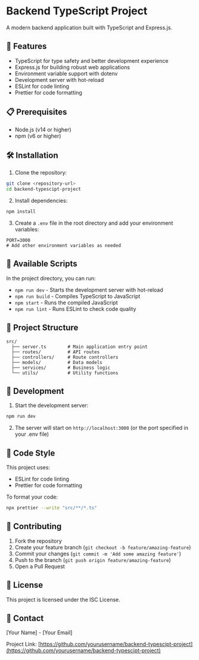 # Backend TypeScript Project

A modern backend application built with TypeScript and Express.js.

## 🚀 Features

- TypeScript for type safety and better development experience
- Express.js for building robust web applications
- Environment variable support with dotenv
- Development server with hot-reload
- ESLint for code linting
- Prettier for code formatting

## 📋 Prerequisites

- Node.js (v14 or higher)
- npm (v6 or higher)

## 🛠️ Installation

1. Clone the repository:
```bash
git clone <repository-url>
cd backend-typescipt-project
```

2. Install dependencies:
```bash
npm install
```

3. Create a `.env` file in the root directory and add your environment variables:
```env
PORT=3000
# Add other environment variables as needed
```

## 🚀 Available Scripts

In the project directory, you can run:

- `npm run dev` - Starts the development server with hot-reload
- `npm run build` - Compiles TypeScript to JavaScript
- `npm start` - Runs the compiled JavaScript
- `npm run lint` - Runs ESLint to check code quality

## 📁 Project Structure

```
src/
  ├── server.ts        # Main application entry point
  ├── routes/          # API routes
  ├── controllers/     # Route controllers
  ├── models/          # Data models
  ├── services/        # Business logic
  └── utils/           # Utility functions
```

## 🔧 Development

1. Start the development server:
```bash
npm run dev
```

2. The server will start on `http://localhost:3000` (or the port specified in your .env file)

## 📝 Code Style

This project uses:
- ESLint for code linting
- Prettier for code formatting

To format your code:
```bash
npx prettier --write "src/**/*.ts"
```

## 🤝 Contributing

1. Fork the repository
2. Create your feature branch (`git checkout -b feature/amazing-feature`)
3. Commit your changes (`git commit -m 'Add some amazing feature'`)
4. Push to the branch (`git push origin feature/amazing-feature`)
5. Open a Pull Request

## 📄 License

This project is licensed under the ISC License.

## 📧 Contact

[Your Name] - [Your Email]

Project Link: [https://github.com/yourusername/backend-typescipt-project](https://github.com/yourusername/backend-typescipt-project) 